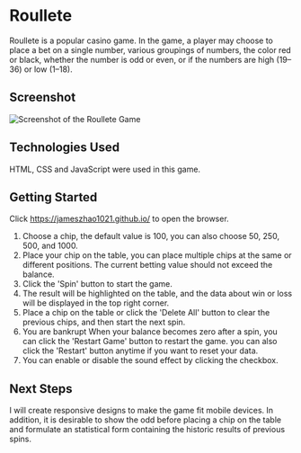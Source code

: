 # Roullete

Roullete is a popular casino game. In the game, a player may choose to place a bet on a single number, various groupings of numbers, the color red or black, whether the number is odd or even, or if the numbers are high (19–36) or low (1–18).

## Screenshot

![Screenshot of the Roullete Game](./Screenshot/Demonstration.png)


## Technologies Used

HTML, CSS and JavaScript were used in this game.

## Getting Started

Click https://jameszhao1021.github.io/ to open the browser.
1. Choose a chip, the default value is 100, you can also choose 50, 250, 500, and 1000.
2. Place your chip on the table, you can place multiple chips at the same or different positions. The current betting value should not exceed the balance.
3. Click the 'Spin' button to start the game.
4. The result will be highlighted on the table, and the data about win or loss will be displayed in the top right corner.
5. Place a chip on the table or click the 'Delete All' button to clear the previous chips, and then start the next spin.
6. You are bankrupt When your balance becomes zero after a spin, you can click the 'Restart Game' button to restart the game. you can also click the 'Restart' button anytime if you want to reset your data.
7. You can enable or disable the sound effect by clicking the checkbox.
  
## Next Steps

I will create responsive designs to make the game fit mobile devices. In addition, it is desirable to show the odd before placing a chip on the table and formulate an statistical form containing the historic results of previous spins.
